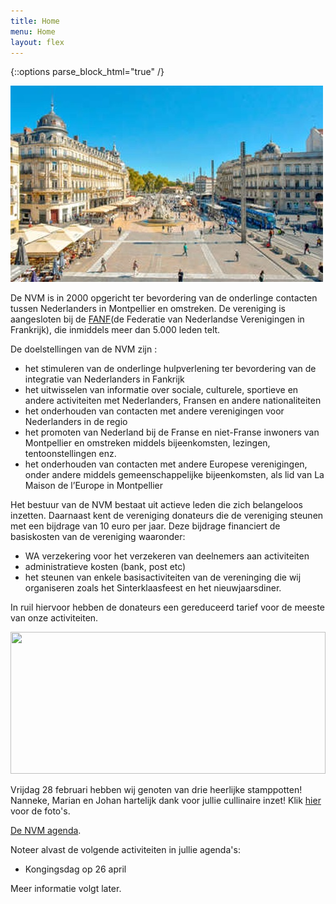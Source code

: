```yaml
---
title: Home
menu: Home
layout: flex
---
```


{::options parse_block_html="true" /}

<div class="col2">

![Place de la Comedie](/assets/images/site/Place-de-la-comedie_format_380x270.jpg)

De NVM is in 2000 opgericht ter bevordering van de onderlinge contacten tussen Nederlanders in Montpellier en omstreken. De vereniging is aangesloten bij de [FANF](http://www.fanf.fr)(de Federatie van Nederlandse Verenigingen in Frankrijk), die inmiddels meer dan 5.000 leden telt.

De doelstellingen van de NVM zijn :

- het stimuleren van de onderlinge hulpverlening ter bevordering van de integratie van Nederlanders in Fankrijk
- het uitwisselen van informatie over sociale, culturele, sportieve en andere activiteiten met Nederlanders, Fransen en andere nationaliteiten
- het onderhouden van contacten met andere verenigingen voor Nederlanders in de regio
- het promoten van Nederland bij de Franse en niet-Franse inwoners van Montpellier en omstreken middels bijeenkomsten, lezingen, tentoonstellingen enz.
- het onderhouden van contacten met andere Europese verenigingen, onder andere middels gemeenschappelijke bijeenkomsten, als lid van La Maison de l’Europe in Montpellier

Het bestuur van de NVM bestaat uit actieve leden die zich belangeloos inzetten. Daarnaast kent de vereniging donateurs die de vereniging steunen met een bijdrage van 10 euro per jaar. Deze bijdrage financiert de basiskosten van de vereniging waaronder:

- WA verzekering voor het verzekeren van deelnemers aan activiteiten
- administratieve kosten (bank, post etc)
- het steunen van enkele basisactiviteiten van de vereninging die wij organiseren zoals het Sinterklaasfeest en het nieuwjaarsdiner.

In ruil hiervoor hebben de donateurs een gereduceerd tarief voor de meeste van onze activiteiten.

</div>
<div class="col2">

<img src="/assets/images/stamppot2020.jpg" width="100%" height="227">

Vrijdag 28 februari hebben wij genoten van drie heerlijke stamppotten! Nanneke, Marian en Johan hartelijk dank voor jullie cullinaire inzet! Klik [hier](/verslagen/2020-Stamppotavond.html) voor de foto's.

[De NVM agenda](https://calendar.google.com/calendar/b/1/r/eventedit/copy/Xzg5MmthYzlpOGwyNDJiYTY2c3E0NGI5azY5Mms2YjlwNzExazJiOWo4NHIzY2MxaDhjc2tjaDlvNjggNmcyODQyZzM0aTd0cWkydmI0bWl2NmZkMDhAZw).

Noteer alvast de volgende activiteiten in jullie agenda's:
- Kongingsdag op 26 april

Meer informatie volgt later.

</div>
